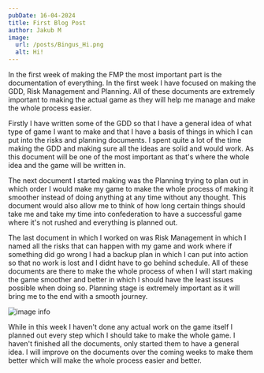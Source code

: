 ```yaml
---
pubDate: 16-04-2024
title: First Blog Post
author: Jakub M
image:
  url: /posts/Bingus_Hi.png
  alt: Hi!
---
```

In the first week of making the FMP the most important part is the documentation of everything. In the first week I have focused on making the GDD, Risk Management and Planning. All of these documents are extremely important to making the actual game as they will help me manage and make the whole process easier.

Firstly I have written some of the GDD so that I have a general idea of what type of game I want to make and that I have a basis of things in which I can put into the risks and planning documents. I spent quite a lot of the time making the GDD and making sure all the ideas are solid and would work. As this document will be one of the most important as that's where the whole idea and the game will be written in.

The next document I started making was the Planning trying to plan out in which order I would make my game to make the whole process of making it smoother instead of doing anything at any time without any thought. This document would also allow me to think of how long certain things should take me and take my time into confederation to have a successful game where it's not rushed and everything is planned out.

The last document in which I worked on was Risk Management in which I named all the risks that can happen with my game and work where if something did go wrong I had a backup plan in which I can put into action so that no work is lost and I didnt have to go behind schedule. All of these documents are there to make the whole process of when I will start making the game smoother and better in which I should have the least issues possible when doing so. Planning stage is extremely important as it will bring me to the end with a smooth journey.

![image info](https://kubrixss.github.io/Cube.png)

While in this week I haven't done any actual work on the game itself I planned out every step which I should take to make the whole game. I haven't finished all the documents, only started them to have a general idea. I will improve on the documents over the coming weeks to make them better which will make the whole process easier and better.
